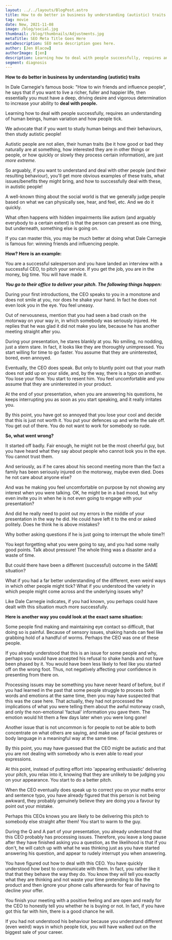 ```yaml
---
layout: ../../layouts/BlogPost.astro
title: How to do better in business by understanding (autistic) traits
tag: movie
date: New, 2021-11-08
image: /blog/social.jpg
thumbnail: /blog/thumbnails/Adjustments.jpg
metaTitle: SEO Meta Title Goes Here
metaDescription: SEO meta description goes here.
author: [Jen Blacow]
authorImage: [jen]
description: Learning how to deal with people successfully, requires an understanding of human beings, human variation and how people tick.
segment: diagnosis
---
```

**How to do better in business by understanding (autistic) traits**

In Dale Carnegie's famous book: "How to win friends and influence
people", he says that if you want to live a richer, fuller and happier
life, then essentially you must have a deep, driving desire and vigorous
determination to increase your ability to **deal with people.**

Learning how to deal with people successfully, requires an understanding
of human beings, human variation and how people tick.

We advocate that if you want to study human beings and their behaviours,
then study autistic people!

Autistic people are not alien, their human traits (be it how good or bad
they naturally are at something, how interested they are in other things
or people, or how quickly or slowly they process certain information),
are just *more extreme.*

So arguably, if you want to understand and deal with other people (and
their resulting behaviour), you'll get more obvious examples of these
traits, what issues/benefits they might bring, and how to successfully
deal with these, in autistic people!

A well-known thing about the social world is that we generally judge
people based on what we can physically see, hear, and feel, etc. And we
do it quickly.

What often happens with hidden impairments like autism (and arguably
everybody to a certain extent) is that the person can present as one
thing, but underneath, something else is going on.

If you can master this, you may be much better at doing what Dale
Carnegie is famous for: winning friends and influencing people.

**How? Here is an example:**

You are a successful salesperson and you have landed an interview with a
successful CEO, to pitch your service. If you get the job, you are in
the money, big time. You will have made it.

***You go to their office to deliver your pitch. The following things
happen:***

During your first introductions, the CEO speaks to you in a monotone and
does not smile at you, nor does he shake your hand. In fact he does not
even look you in the eye. You feel uneasy.

Out of nervousness, mention that you had seen a bad crash on the
motorway on your way in, in which somebody was seriously injured. He
replies that he was glad it did not make you late, because he has
another meeting straight after you.

During your presentation, he stares blankly at you. No smiling, no
nodding, just a stern stare. In fact, it looks like they are thoroughly
unimpressed. You start willing for time to go faster. You assume that
they are uninterested, bored, even annoyed.

Eventually, the CEO does speak. But only to bluntly point out that your
math does not add up on your slide, and, by the way, there is a typo on
another. You lose your flow. You start to resent him. You feel
uncomfortable and you assume that they are uninterested in your product.

At the end of your presentation, when you are answering his questions,
he keeps interrupting you as soon as you start speaking, and it really
irritates you.

By this point, you have got so annoyed that you lose your cool and
decide that this is just not worth it. You put your defences up and
write the sale off. You get out of there. You do not want to work for
somebody so rude.

**So, what went wrong?**

It started off badly. Fair enough, he might not be the most cheerful
guy, but you have heard what they say about people who cannot look you
in the eye. You cannot trust them.

And seriously, as if he cares about his second meeting more than the
fact a family has been seriously injured on the motorway, maybe even
died. Does he not care about anyone else?

And was he making you feel uncomfortable on purpose by not showing any
interest when you were talking. OK, he might be in a bad mood, but why
even invite you in when he is not even going to engage with your
presentation?

And did he really need to point out my errors in the middle of your
presentation in the way he did. He could have left it to the end or
asked politely. Does he think he is above mistakes?

Why bother asking questions if he is just going to interrupt the whole
time?!

You kept forgetting what you were going to say, and you had some really
good points. Talk about pressure! The whole thing was a disaster and a
waste of time.

But could there have been a different (successful) outcome in the SAME
situation?

What if you had a far better understanding of the different, even weird
ways in which other people might tick? What if you understood the
variety in which people might come across and the underlying issues why?

Like Dale Carnegie indicates, if you had known, you perhaps could have
dealt with this situation much more successfully.

**Here is another way you could look at the exact same situation:**

Some people find making and maintaining eye contact so difficult, that
doing so is painful. Because of sensory issues, shaking hands can feel
like grabbing hold of a handful of worms. Perhaps the CEO was one of
these people.

If you already understood that this is an issue for some people and why,
perhaps you would have accepted his refusal to shake hands and not have
been phased by it. You would have been less likely to feel like you
started off on the wrong foot. Thus, not negatively affecting your
confidence in presenting from there on.

Processing issues may be something you have never heard of before, but
if you had learned in the past that some people struggle to process both
words and emotions at the same time, then you may have suspected that
this was the case here. That actually, they had not processed the
implications of what you were telling them about the awful motorway
crash, and only the non-emotional 'factual' information you gave them.
The emotion would hit them a few days later when you were long gone!

Another issue that is not uncommon is for people to not be able to both
concentrate on what others are saying, and make use pf facial gestures
or body language in a meaningful way at the same time.

By this point, you may have guessed that the CEO might be autistic and
that you are not dealing with somebody who is even able to read your
expressions.

At this point, instead of putting effort into 'appearing enthusiastic'
delivering your pitch, you relax into it, knowing that they are unlikely
to be judging you on your appearance. You start to do a better pitch.

When the CEO eventually does speak up to correct you on your maths error
and sentence typo, you have already figured that this person is not
being awkward, they probably genuinely believe they are doing you a
favour by point out your mistake.

Perhaps this CEOs knows you are likely to be delivering this pitch to
somebody else straight after them! You start to warm to the guy.

During the Q and A part of your presentation, you already understand
that this CEO probably has processing issues. Therefore, you leave a
long pause after they have finished asking you a question, as the
likelihood is that if you don't, he will catch up with what he was
thinking just as you have started answering his question, and appear to
rudely interrupt you when answering.

You have figured out how to deal with this CEO. You have quickly
understood how best to communicate with them. In fact, you rather like
it that that they behave the way they do. You know they will tell you
exactly what they are thinking and not waste your time pretending to
like the product and then ignore your phone calls afterwards for fear of
having to decline your offer.

You finish your meeting with a positive feeling and are open and ready
for the CEO to honestly tell you whether he is buying or not. In fact,
if you have got this far with him, there is a good chance he will.

If you had not understood his behaviour because you understand different
(even weird) ways in which people tick, you will have walked out on the
biggest sale of your career.
